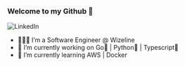 ### Welcome to my Github 👋

![LinkedIn](https://img.shields.io/badge/LinkedIn-0A66C2?style=for-the-badge&logo=LinkedIn&logoColor=white)

- 👨🏻‍💻 I’m a Software Engineer @ Wizeline
- 🔭 I’m currently working on Go🐹 | Python🐍 | Typescript📝
- 🌱 I’m currently learning AWS | Docker

<!--
**Osc4ar/Osc4ar** is a ✨ _special_ ✨ repository because its `README.md` (this file) appears on your GitHub profile.

Here are some ideas to get you started:

- 🔭 I’m currently working on ...
- 🌱 I’m currently learning ...
- 👯 I’m looking to collaborate on ...
- 🤔 I’m looking for help with ...
- 💬 Ask me about ...
- 📫 How to reach me: ...
- 😄 Pronouns: ...
- ⚡ Fun fact: ...
-->
